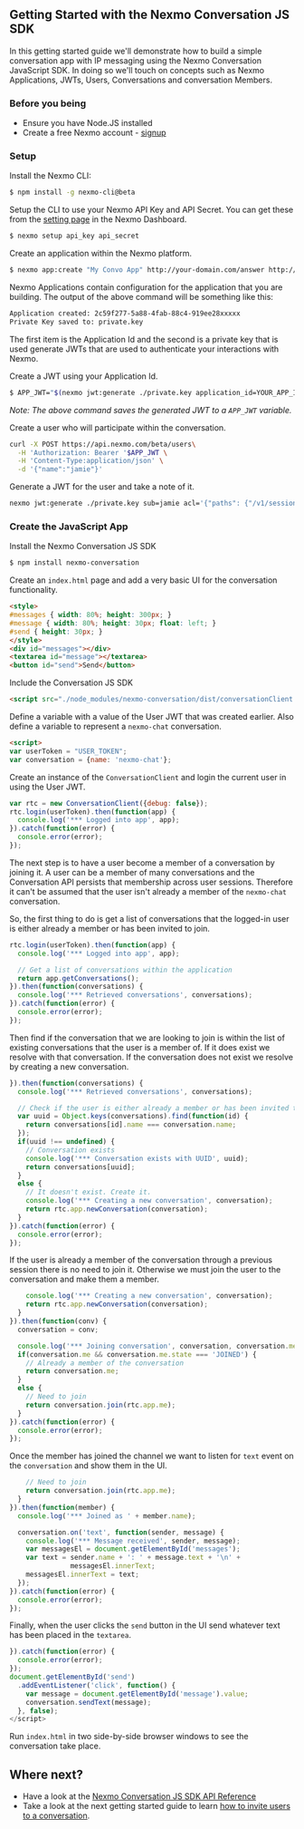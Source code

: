 ## Getting Started with the Nexmo Conversation JS SDK

In this getting started guide we'll demonstrate how to build a simple conversation app with IP messaging using the Nexmo Conversation JavaScript SDK. In doing so we'll touch on concepts such as Nexmo Applications, JWTs, Users, Conversations and conversation Members.

### Before you being

* Ensure you have Node.JS installed
* Create a free Nexmo account - [signup](https://dashboard.nexmo.com)

### Setup

Install the Nexmo CLI:

```bash
$ npm install -g nexmo-cli@beta
```

Setup the CLI to use your Nexmo API Key and API Secret. You can get these from the [setting page](https://dashboard.nexmo.com/settings) in the Nexmo Dashboard.

```bash
$ nexmo setup api_key api_secret
```

Create an application within the Nexmo platform.

```bash
$ nexmo app:create "My Convo App" http://your-domain.com/answer http://your-domain.com/event --type=rtc --keyfile=private.key
```

Nexmo Applications contain configuration for the application that you are building. The output of the above command will be something like this:

```bash
Application created: 2c59f277-5a88-4fab-88c4-919ee28xxxxx
Private Key saved to: private.key
```

The first item is the Application Id and the second is a private key that is used generate JWTs that are used to authenticate your interactions with Nexmo.

Create a JWT using your Application Id.

```bash
$ APP_JWT="$(nexmo jwt:generate ./private.key application_id=YOUR_APP_ID)"
```

*Note: The above command saves the generated JWT to a `APP_JWT` variable.*

Create a user who will participate within the conversation.

```bash
curl -X POST https://api.nexmo.com/beta/users\
  -H 'Authorization: Bearer '$APP_JWT \
  -H 'Content-Type:application/json' \
  -d '{"name":"jamie"}'
```

Generate a JWT for the user and take a note of it.

```bash
nexmo jwt:generate ./private.key sub=jamie acl='{"paths": {"/v1/sessions/**": {}, "/v1/users/**": {}, "/v1/conversations/**": {}}}' application_id=YOUR_APP_ID
```

### Create the JavaScript App

Install the Nexmo Conversation JS SDK

```bash
$ npm install nexmo-conversation
```

Create an `index.html` page and add a very basic UI for the conversation functionality.

```html
<style>
#messages { width: 80%; height: 300px; }
#message { width: 80%; height: 30px; float: left; }
#send { height: 30px; }
</style>
<div id="messages"></div>
<textarea id="message"></textarea>
<button id="send">Send</button>
```

Include the Conversation JS SDK

```html
<script src="./node_modules/nexmo-conversation/dist/conversationClient.js"></script>
```

Define a variable with a value of the User JWT that was created earlier. Also define a variable to represent a `nexmo-chat` conversation.

```html
<script>
var userToken = "USER_TOKEN";
var conversation = {name: 'nexmo-chat'};
```

Create an instance of the `ConversationClient` and login the current user in using the User JWT.

```js
var rtc = new ConversationClient({debug: false});
rtc.login(userToken).then(function(app) {
  console.log('*** Logged into app', app);
}).catch(function(error) {
  console.error(error);
});
```

The next step is to have a user become a member of a conversation by joining it. A user can be a member of many conversations and the Conversation API persists that membership across user sessions. Therefore it can't be assumed that the user isn't already a member of the `nexmo-chat` conversation.

So, the first thing to do is get a list of conversations that the logged-in user is either already a member or has been invited to join.

```js
rtc.login(userToken).then(function(app) {
  console.log('*** Logged into app', app);

  // Get a list of conversations within the application
  return app.getConversations();
}).then(function(conversations) {
  console.log('*** Retrieved conversations', conversations);
}).catch(function(error) {
  console.error(error);
});
```

Then find if the conversation that we are looking to join is within the list of existing conversations that the user is a member of. If it does exist we resolve with that conversation. If the conversation does not exist we resolve by creating a new conversation.

```js
}).then(function(conversations) {
  console.log('*** Retrieved conversations', conversations);

  // Check if the user is either already a member or has been invited to join
  var uuid = Object.keys(conversations).find(function(id) {
    return conversations[id].name === conversation.name;
  });
  if(uuid !== undefined) {
    // Conversation exists
    console.log('*** Conversation exists with UUID', uuid);
    return conversations[uuid];
  }
  else {
    // It doesn't exist. Create it.
    console.log('*** Creating a new conversation', conversation);
    return rtc.app.newConversation(conversation);
  }
}).catch(function(error) {
  console.error(error);
});
```

If the user is already a member of the conversation through a previous session there is no need to join it. Otherwise we must join the user to the conversation and make them a member.

```js
    console.log('*** Creating a new conversation', conversation);
    return rtc.app.newConversation(conversation);
  }
}).then(function(conv) {
  conversation = conv;

  console.log('*** Joining conversation', conversation, conversation.me);
  if(conversation.me && conversation.me.state === 'JOINED') {
    // Already a member of the conversation
    return conversation.me;
  }
  else {
    // Need to join
    return conversation.join(rtc.app.me);  
  }
}).catch(function(error) {
  console.error(error);
});
```

Once the member has joined the channel we want to listen for `text` event on the `conversation` and show them in the UI.

```js
    // Need to join
    return conversation.join(rtc.app.me);  
  }
}).then(function(member) {
  console.log('*** Joined as ' + member.name);

  conversation.on('text', function(sender, message) {
    console.log('*** Message received', sender, message);
    var messagesEl = document.getElementById('messages');
    var text = sender.name + ': ' + message.text + '\n' +
               messagesEl.innerText;
    messagesEl.innerText = text;
  });
}).catch(function(error) {
  console.error(error);
});
```

Finally, when the user clicks the `send` button in the UI send whatever text has been placed in the `textarea`.

```js
}).catch(function(error) {
  console.error(error);
});
document.getElementById('send')
  .addEventListener('click', function() {
    var message = document.getElementById('message').value;
    conversation.sendText(message);
  }, false);
</script>
```

Run `index.html` in two side-by-side browser windows to see the conversation take place.

## Where next?

* Have a look at the [Nexmo Conversation JS SDK API Reference](https://conversation-js-docs.herokuapp.com/)
* Take a look at the next getting started guide to learn [how to invite users to a conversation](../../getting-started-2.md).
